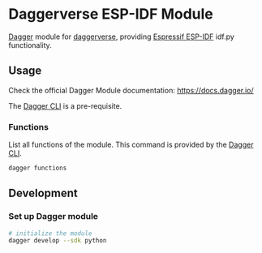 # Daggerverse ESP-IDF Module

[Dagger](https://dagger.io/) module for [daggerverse](https://daggerverse.dev/), providing [Espressif ESP-IDF](https://github.com/espressif/esp-idf) idf.py functionality.

## Usage

Check the official Dagger Module documentation: <https://docs.dagger.io/>

The [Dagger CLI](https://docs.dagger.io/cli) is a pre-requisite.

### Functions

List all functions of the module. This command is provided by the [Dagger CLI](https://docs.dagger.io/reference/cli/).

```bash
dagger functions
```

## Development

### Set up Dagger module

```bash
# initialize the module
dagger develop --sdk python
```
